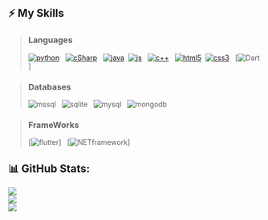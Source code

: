 ## ⚡ My Skills 

> ### Languages
> [![python](https://user-images.githubusercontent.com/74770052/187727152-f4683948-8de5-4f04-b700-623b1dac5b7e.png)](#) &nbsp;
[![cSharp](https://user-images.githubusercontent.com/74770052/187727132-d7406004-9e3d-4ccb-95b2-947911f0d769.png)](#) &nbsp;
[![java](https://user-images.githubusercontent.com/74770052/187727145-2c444f6c-edc0-47fb-b337-0fe175815324.png)](#)&nbsp;
[![js](https://user-images.githubusercontent.com/74770052/187727163-363d7207-3d17-4d31-ab1a-d0e7498a94b5.png)](#) &nbsp;
[![c++](https://user-images.githubusercontent.com/74770052/187727167-500b3f3b-761c-4689-9baa-480687602863.png)](#) &nbsp;
[![html5](https://user-images.githubusercontent.com/74770052/187727136-3a64ac24-b277-49a9-b9f5-f9c1f7bce371.png)](#)&nbsp;
[![css3](https://user-images.githubusercontent.com/74770052/187727141-940c5603-c3f0-4990-8469-2f0b219db5f0.png)](#) &nbsp;
[![Dart](https://user-images.githubusercontent.com/74770052/187738079-d33fe3e3-3eca-49ee-ae1e-dc3ccaafff6c.png)]


> ### Databases
>![mssql](https://user-images.githubusercontent.com/74770052/187727143-79fd4e42-575f-4298-a15e-086efb9c010f.png) &nbsp;
![sqlite](https://user-images.githubusercontent.com/74770052/196807952-fe5049f9-6438-4797-858f-6ba453e6f4c7.png) &nbsp;
![mysql](https://user-images.githubusercontent.com/74770052/196807956-9e0dc3b9-0ae0-4acf-bfa4-1355b359a76e.png) &nbsp;
![mongodb](https://user-images.githubusercontent.com/74770052/196807703-108e63a8-9741-441f-a5a6-35bd1a9f33bc.png)

> ### FrameWorks
>[![flutter](https://user-images.githubusercontent.com/74770052/187738076-f697f189-67e1-4bc8-b2d0-cd59ba8d5b4f.png)] &nbsp;
[![NETframework](https://user-images.githubusercontent.com/74770052/187739877-33b8ad0f-8481-4e1c-b7f5-40386eb67eed.png)]


## 📊 GitHub Stats:
![](https://github-readme-stats.vercel.app/api?username=nergiskuzucu&theme=gotham&hide_border=false&include_all_commits=false&count_private=false)<br/>
![](https://github-readme-streak-stats.herokuapp.com/?user=nergiskuzucu&theme=gotham&hide_border=false)<br/>
![](https://github-readme-stats.vercel.app/api/top-langs/?username=nergiskuzucu&theme=gotham&hide_border=false&include_all_commits=false&count_private=false&layout=compact)
